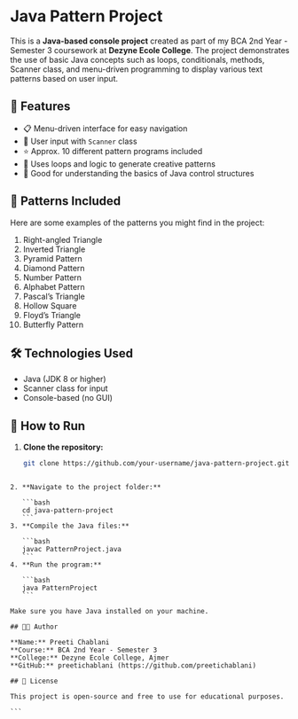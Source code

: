 # Java Pattern Project

This is a **Java-based console project** created as part of my BCA 2nd Year - Semester 3 coursework at **Dezyne Ecole College**. The project demonstrates the use of basic Java concepts such as loops, conditionals, methods, Scanner class, and menu-driven programming to display various text patterns based on user input.

## 🚀 Features

- 📋 Menu-driven interface for easy navigation
- 🔢 User input with `Scanner` class
- ⭐ Approx. 10 different pattern programs included
- 🔁 Uses loops and logic to generate creative patterns
- 🧠 Good for understanding the basics of Java control structures

## 📌 Patterns Included

Here are some examples of the patterns you might find in the project:

1. Right-angled Triangle
2. Inverted Triangle
3. Pyramid Pattern
4. Diamond Pattern
5. Number Pattern
6. Alphabet Pattern
7. Pascal’s Triangle
8. Hollow Square
9. Floyd’s Triangle
10. Butterfly Pattern


## 🛠 Technologies Used

- Java (JDK 8 or higher)
- Scanner class for input
- Console-based (no GUI)

## 📂 How to Run

1. **Clone the repository:**
   ```bash
   git clone https://github.com/your-username/java-pattern-project.git
````

2. **Navigate to the project folder:**

   ```bash
   cd java-pattern-project
   ```
3. **Compile the Java files:**

   ```bash
   javac PatternProject.java
   ```
4. **Run the program:**

   ```bash
   java PatternProject
   ```

Make sure you have Java installed on your machine.

## 🧑‍🎓 Author

**Name:** Preeti Chablani
**Course:** BCA 2nd Year - Semester 3
**College:** Dezyne Ecole College, Ajmer
**GitHub:** preetichablani (https://github.com/preetichablani)

## 📜 License

This project is open-source and free to use for educational purposes.

```
